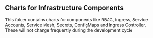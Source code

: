 ## Charts for Infrastructure Components

This folder contains charts for components like RBAC, Ingress, Service Accounts, Service Mesh, Secrets, ConfigMaps and Ingress Controller. These will not change frequently during the development cycle
